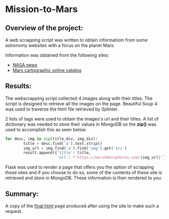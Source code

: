 # Mission-to-Mars

## Overview of the project:

A web scrapping script was written to obtain informatiom from some astronomy websites with a focus on the planet Mars.

Information was obtained from the following sites:
- [NASA news]('https://data-class-mars.s3.amazonaws.com/Mars/index.html')
- [Mars cartographic online catalog](https://marshemispheres.com/)


## Results:

The webscrapping script collected 4 images along with their titles. The script is designed to retrieve all the images on the page. Beautiful Soup 4 was used to traverse the html file retrieved by Splinter.

2 lists of tags were used to obtain the images's url and their titles. A list of dictionary was needed to store their values in MongoDB so the **zip()** was used to accomplish this as seen below:


```python
for desc, img in zip(title_div, img_div):
        title = desc.find('a').text.strip()
        img_url = img.find('a').find('img').get('src')
        result.append({'title': title, 
                       'url': f'https://marshemispheres.com/{img_url}'})

```
Flask was used to render a page that offers you the option of scrapping these sites and if you choose to do so, some of the contents of these site is retrieved and store in MongoDB. These information is then rendered to you.

## Summary:

A copy of the [final html](view-source_127.0.0.1_5000.html) page produced after using the site to make such a request.